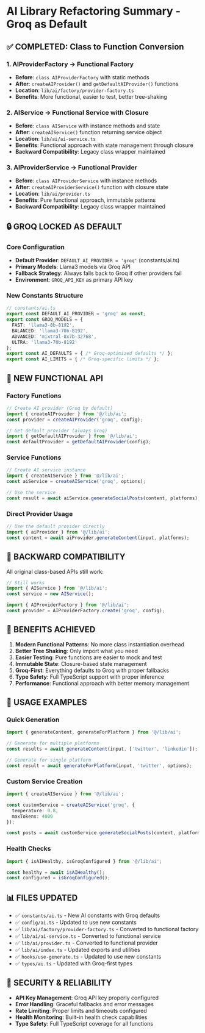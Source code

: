 # AI Library Refactoring Summary - Groq as Default

## ✅ COMPLETED: Class to Function Conversion

### 1. **AIProviderFactory** → **Functional Factory**
- **Before**: `class AIProviderFactory` with static methods
- **After**: `createAIProvider()` and `getDefaultAIProvider()` functions
- **Location**: `lib/ai/factory/provider-factory.ts`
- **Benefits**: More functional, easier to test, better tree-shaking

### 2. **AIService** → **Functional Service with Closure**
- **Before**: `class AIService` with instance methods and state
- **After**: `createAIService()` function returning service object
- **Location**: `lib/ai/ai-service.ts`
- **Benefits**: Functional approach with state management through closure
- **Backward Compatibility**: Legacy class wrapper maintained

### 3. **AIProviderService** → **Functional Provider**
- **Before**: `class AIProviderService` with instance methods
- **After**: `createAIProviderService()` function with closure state
- **Location**: `lib/ai/provider.ts`
- **Benefits**: Pure functional approach, immutable patterns
- **Backward Compatibility**: Legacy class wrapper maintained

## 🔒 GROQ LOCKED AS DEFAULT

### Core Configuration
- **Default Provider**: `DEFAULT_AI_PROVIDER = 'groq'` (constants/ai.ts)
- **Primary Models**: Llama3 models via Groq API
- **Fallback Strategy**: Always falls back to Groq if other providers fail
- **Environment**: `GROQ_API_KEY` as primary API key

### New Constants Structure
```typescript
// constants/ai.ts
export const DEFAULT_AI_PROVIDER = 'groq' as const;
export const GROQ_MODELS = {
  FAST: 'llama3-8b-8192',
  BALANCED: 'llama3-70b-8192', 
  ADVANCED: 'mixtral-8x7b-32768',
  ULTRA: 'llama3-70b-8192'
};
export const AI_DEFAULTS = { /* Groq-optimized defaults */ };
export const AI_LIMITS = { /* Groq-specific limits */ };
```

## 📁 NEW FUNCTIONAL API

### Factory Functions
```typescript
// Create AI provider (Groq by default)
import { createAIProvider } from '@/lib/ai';
const provider = createAIProvider('groq', config);

// Get default provider (always Groq)
import { getDefaultAIProvider } from '@/lib/ai';
const defaultProvider = getDefaultAIProvider(config);
```

### Service Functions
```typescript
// Create AI service instance
import { createAIService } from '@/lib/ai';
const aiService = createAIService('groq', options);

// Use the service
const result = await aiService.generateSocialPosts(content, platforms);
```

### Direct Provider Usage
```typescript
// Use the default provider directly
import { aiProvider } from '@/lib/ai';
const content = await aiProvider.generateContent(input, platforms);
```

## 🔄 BACKWARD COMPATIBILITY

All original class-based APIs still work:
```typescript
// Still works
import { AIService } from '@/lib/ai';
const service = new AIService();

import { AIProviderFactory } from '@/lib/ai';
const provider = AIProviderFactory.create('groq', config);
```

## 🎯 BENEFITS ACHIEVED

1. **Modern Functional Patterns**: No more class instantiation overhead
2. **Better Tree Shaking**: Only import what you need
3. **Easier Testing**: Pure functions are easier to mock and test
4. **Immutable State**: Closure-based state management
5. **Groq-First**: Everything defaults to Groq with proper fallbacks
6. **Type Safety**: Full TypeScript support with proper inference
7. **Performance**: Functional approach with better memory management

## 🚀 USAGE EXAMPLES

### Quick Generation
```typescript
import { generateContent, generateForPlatform } from '@/lib/ai';

// Generate for multiple platforms
const results = await generateContent(input, ['twitter', 'linkedin']);

// Generate for single platform
const result = await generateForPlatform(input, 'twitter', options);
```

### Custom Service Creation
```typescript
import { createAIService } from '@/lib/ai';

const customService = createAIService('groq', {
  temperature: 0.8,
  maxTokens: 4000
});

const posts = await customService.generateSocialPosts(content, platforms);
```

### Health Checks
```typescript
import { isAIHealthy, isGroqConfigured } from '@/lib/ai';

const healthy = await isAIHealthy();
const configured = isGroqConfigured();
```

## 📊 FILES UPDATED

- ✅ `constants/ai.ts` - New AI constants with Groq defaults
- ✅ `config/ai.ts` - Updated to use new constants
- ✅ `lib/ai/factory/provider-factory.ts` - Converted to functional factory
- ✅ `lib/ai/ai-service.ts` - Converted to functional service
- ✅ `lib/ai/provider.ts` - Converted to functional provider
- ✅ `lib/ai/index.ts` - Updated exports and utilities
- ✅ `hooks/use-generate.ts` - Updated to use new constants
- ✅ `types/ai.ts` - Updated with Groq-first types

## 🔐 SECURITY & RELIABILITY

- **API Key Management**: Groq API key properly configured
- **Error Handling**: Graceful fallbacks and error messages
- **Rate Limiting**: Proper limits and timeouts configured
- **Health Monitoring**: Built-in health check capabilities
- **Type Safety**: Full TypeScript coverage for all functions
